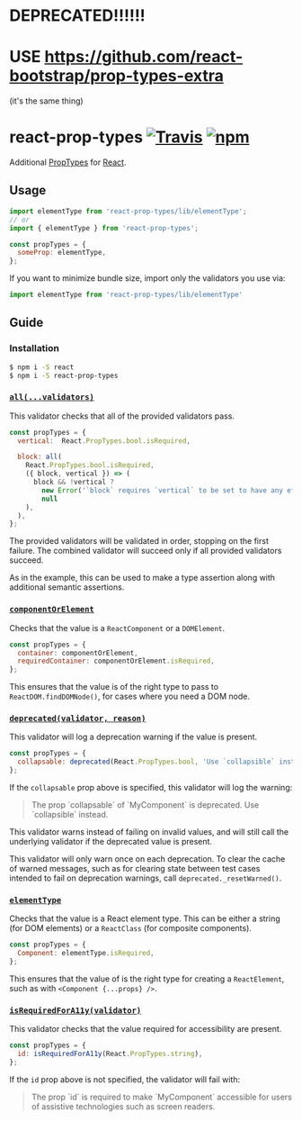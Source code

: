 
# DEPRECATED!!!!!!
# USE https://github.com/react-bootstrap/prop-types-extra

(it's the same thing)

# react-prop-types [![Travis][build-badge]][build] [![npm][npm-badge]][npm]

Additional [PropTypes](https://facebook.github.io/react/docs/reusable-components.html#prop-validation) for [React](https://facebook.github.io/react/).

## Usage

```js
import elementType from 'react-prop-types/lib/elementType';
// or
import { elementType } from 'react-prop-types';

const propTypes = {
  someProp: elementType,
};
```

If you want to minimize bundle size, import only the validators you use via:

```js
import elementType from 'react-prop-types/lib/elementType'
```

## Guide

### Installation

```sh
$ npm i -S react
$ npm i -S react-prop-types
```

### [`all(...validators)`](/src/all.js)

This validator checks that all of the provided validators pass.

```js
const propTypes = {
  vertical:  React.PropTypes.bool.isRequired,

  block: all(
    React.PropTypes.bool.isRequired,
    ({ block, vertical }) => (
      block && !vertical ?
        new Error('`block` requires `vertical` to be set to have any effect') :
        null
    ),
  ),
};
```

The provided validators will be validated in order, stopping on the first failure. The combined validator will succeed only if all provided validators succeed.

As in the example, this can be used to make a type assertion along with additional semantic assertions.

### [`componentOrElement`](/src/componentOrElement.js)

Checks that the value is a `ReactComponent` or a `DOMElement`.

```js
const propTypes = {
  container: componentOrElement,
  requiredContainer: componentOrElement.isRequired,
};
```

This ensures that the value is of the right type to pass to `ReactDOM.findDOMNode()`, for cases where you need a DOM node.

### [`deprecated(validator, reason)`](/src/deprecated.js)

This validator will log a deprecation warning if the value is present.

```js
const propTypes = {
  collapsable: deprecated(React.PropTypes.bool, 'Use `collapsible` instead.'),
};
```

If the `collapsable` prop above is specified, this validator will log the warning:

>The prop \`collapsable\` of \`MyComponent\` is deprecated. Use \`collapsible\` instead.

This validator warns instead of failing on invalid values, and will still call the underlying validator if the deprecated value is present.

This validator will only warn once on each deprecation. To clear the cache of warned messages, such as for clearing state between test cases intended to fail on deprecation warnings, call `deprecated._resetWarned()`.

### [`elementType`](/src/elementType.js)

Checks that the value is a React element type. This can be either a string (for DOM elements) or a `ReactClass` (for composite components).

```js
const propTypes = {
  Component: elementType.isRequired,
};
```

This ensures that the value of is the right type for creating a `ReactElement`, such as with `<Component {...props} />`.

### [`isRequiredForA11y(validator)`](/src/isRequiredForA11y.js)

This validator checks that the value required for accessibility are present.

```js
const propTypes = {
  id: isRequiredForA11y(React.PropTypes.string),
};
```

If the `id` prop above is not specified, the validator will fail with:

>The prop \`id\` is required to make \`MyComponent\` accessible for users of assistive technologies such as screen readers.

[build-badge]: https://img.shields.io/travis/react-bootstrap/react-prop-types/master.svg
[build]: https://travis-ci.org/react-bootstrap/react-prop-types

[npm-badge]: https://img.shields.io/npm/v/react-prop-types.svg
[npm]: https://www.npmjs.org/package/react-prop-types
